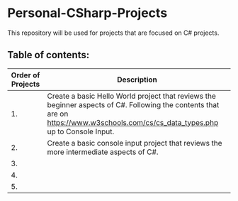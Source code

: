 # Personal-CSharp-Projects

This repository will be used for projects that are focused on C# projects.

## Table of contents:

| Order of Projects | Description |
| --- | --- |
|        1.         | Create a basic Hello World project that reviews the beginner aspects of C#. Following the contents that are on https://www.w3schools.com/cs/cs_data_types.php up to Console Input. |
|        2.         | Create a basic console input project that reviews the more intermediate aspects of C#. |
|        3.         |  |
|        4.         |  |
|        5.         |  |
